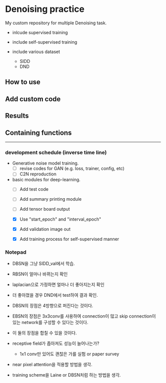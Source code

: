 # Denoising practice

My custom repository for multiple Denoising task.

- inlcude supervised training
- include self-supervised training

- include various dataset
    - SIDD
    - DND

## How to use

## Add custom code

## Results

## Containing functions

---

### development schedule (inverse time line)

- Generative noise model training.
    - [ ] revise codes for GAN (e.g. loss, trainer, config, etc)
    - [ ] C2N reproduction
    
- basic modules for deep-learning.
    - [ ] Add test code
    - [ ] Add summary printing module
    - [ ] Add tensor board output
    - [x] Use "start_epoch" and "interval_epoch"
    - [x] Add validation image out
    - [x] Add training process for self-supervised manner


### Notepad

- DBSN을 그냥 SIDD_val에서 학습.
- RBSN이 얼마나 바뀌는지 확인
- laplacian으로 가정하면 얼마나 더 좋아지는지 확인
- 더 좋아졌을 경우 DND에서 test하여 결과 확인.


- DBSN의 장점은 4방향으로 퍼진다는 것이다.
- EBSN의 장점은 3x3conv를 사용하여 connection이 많고 skip connection이 있는 network를 구성할 수 있다는 것이다.
- 이 둘의 장점을 합칠 수 있을 것이다.
- receptive field가 좁아져도 성능이 늘어나는가?
    - 1x1 conv만 있어도 괜찮은 가를 실험 or paper survey
- near pixel attention을 적용할 방법을 생각.
- training scheme을 Laine or DBSN처럼 하는 방법을 생각.
